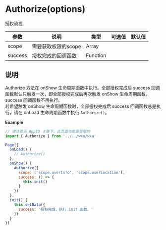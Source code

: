 <a name="authorize"></a>

# Authorize(options)
授权流程

参数 | 说明 | 类型 | 可选值 | 默认值
--- | --- | --- | --- | ---
scope | 需要获取权限的scope | Array |
success | 授权完成的回调函数 | Function


## 说明
Authorize 方法在 onShow 生命周期函数中执行。全部授权完成后 success 回调函数默认只触发一次，即全部授权完成后再次触发 onShow 生命周期函数，success 回调函数不再执行。  
若希望触发 onShow 生命周期函数时，全部授权完成后 success 回调函数总是执行，请在 onLoad 生命周期函数中执行 `Authorize()`。


**Example**

```js
// 请注意无 AppID 关联下，此页面功能是受限的
import { Authorize } from '../../wxu/wxu'

Page({
  onLoad() {
    // Authorize()
  },
  onShow() {
    Authorize({
      scope: ['scope.userInfo', 'scope.userLocation'],
      success: () => {
        this.init()
      }
    })
  },
  init() {
    this.setData({
      success: '授权完成，执行 init 函数。'
    })
  }
})
```